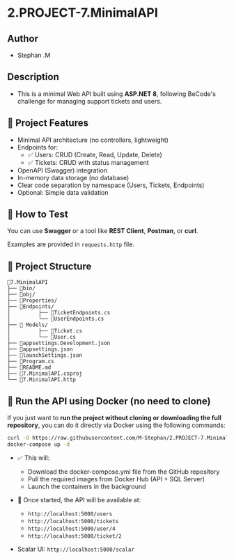 ﻿# 2.PROJECT-7.MinimalAPI

## Author
- Stephan .M

## Description
- This is a minimal Web API built using **ASP.NET 8**, following BeCode's challenge for managing support tickets and users.

## 🚀 Project Features

- Minimal API architecture (no controllers, lightweight)
- Endpoints for:
  - ✅ Users: CRUD (Create, Read, Update, Delete)
  - ✅ Tickets: CRUD with status management
- OpenAPI (Swagger) integration
- In-memory data storage (no database)
- Clear code separation by namespace (Users, Tickets, Endpoints)
- Optional: Simple data validation

## 🧪 How to Test

You can use **Swagger** or a tool like **REST Client**, **Postman**, or **curl**.

Examples are provided in `requests.http` file.

## 📂 Project Structure
```plaintext
📁7.MinimalAPI
├── 📁bin/
├── 📁obj/
├── 📁Properties/
├── 📁Endpoints/
│         ├── 📄TicketEndpoints.cs
│         └── 📄UserEndpoints.cs
├── 📁 Models/
│         ├── 📄Ticket.cs
│         └── 📄User.cs
├── 📄appsettings.Development.json
├── 📄appsettings.json
├── 📄launchSettings.json
├── 📄Program.cs
├── 📄README.md
├── 📄7.MinimalAPI.csproj
└── 📄7.MinimalAPI.http
```

## 🐳 Run the API using Docker (no need to clone)

If you just want to **run the project without cloning or downloading the full repository**, you can do it directly via Docker using the following commands:

```bash
curl -O https://raw.githubusercontent.com/M-Stephan/2.PROJECT-7.MinimalAPI/main/docker-compose.yml
docker-compose up -d
```

- ✅ This will:
  - Download the docker-compose.yml file from the GitHub repository
  - Pull the required images from Docker Hub (API + SQL Server)
  - Launch the containers in the background

- 🔗 Once started, the API will be available at:
  - `http://localhost:5000/users`
  - `http://localhost:5000/tickets`
  - `http://localhost:5000/user/4`
  - `http://localhost:5000/ticket/2`

- Scalar UI: `http://localhost:5000/scalar`
